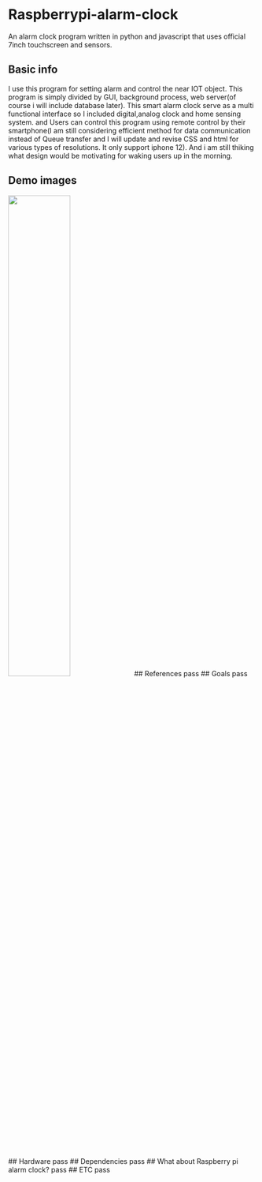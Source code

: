 # Raspberrypi-alarm-clock
An alarm clock program written in python and javascript that uses official 7inch touchscreen and sensors.
## Basic info
I use this program for setting alarm and control the near IOT object. This program is simply divided by GUI, background process, web server(of course i will include database later). This smart alarm clock serve as a multi functional interface so I included digital,analog clock and home sensing system. and Users can control this program using remote control by their smartphone(I am still considering efficient method for data communication instead of Queue transfer and I will update 
and revise CSS and html for various types of resolutions. It only support iphone 12). And i am still thiking what design
would be motivating for waking users up in the morning.
## Demo images
<img src="https://user-images.githubusercontent.com/83174153/116086320-a79b8280-a6da-11eb-86b9-49ceacdf8c1b.jpg" width="50%">
## References
pass
## Goals
pass
## Hardware
pass
## Dependencies
pass
## What about Raspberry pi alarm clock?
pass
## ETC
pass
